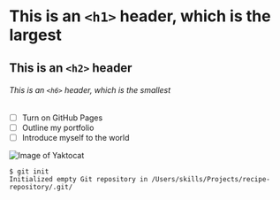 # This is an `<h1>` header, which is the largest

## This is an `<h2>` header

###### This is an `<h6>` header, which is the smallest

- [ ] Turn on GitHub Pages
- [ ] Outline my portfolio
- [ ] Introduce myself to the world

![Image of Yaktocat](https://octodex.github.com/images/yaktocat.png)

```
$ git init
Initialized empty Git repository in /Users/skills/Projects/recipe-repository/.git/
```
